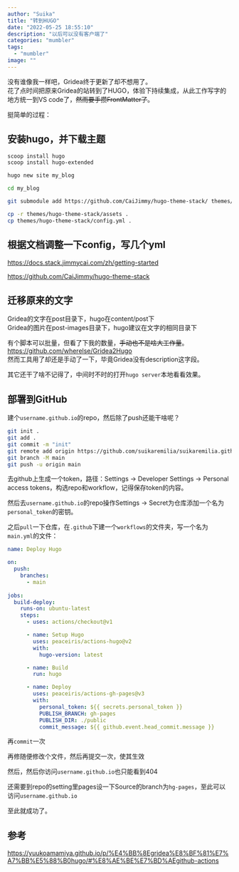 ```yaml
---
author: "Suika"
title: "转到HUGO"
date: "2022-05-25 18:55:10"
description: "以后可以没有客户端了"
categories: "mumbler"
tags: 
  - "mumbler"
image: ""
---
```


没有谁像我一样吧，Gridea终于更新了却不想用了。  
花了点时间把原来Gridea的站转到了HUGO，体验下持续集成，从此工作写字的地方统一到VS code了，~~然而要手攒FrontMatter了~~。  

挺简单的过程：

## 安装hugo，并下载主题
```bash
scoop install hugo
scoop install hugo-extended

hugo new site my_blog

cd my_blog

git submodule add https://github.com/CaiJimmy/hugo-theme-stack/ themes/hugo-theme-stack

cp -r themes/hugo-theme-stack/assets .
cp themes/hugo-theme-stack/config.yml .
```

## 根据文档调整一下config，写几个yml
https://docs.stack.jimmycai.com/zh/getting-started

https://github.com/CaiJimmy/hugo-theme-stack

## 迁移原来的文字
Gridea的文字在post目录下，hugo在content/post下  
Gridea的图片在post-images目录下，hugo建议在文字的相同目录下

有个脚本可以批量，但看了下我的数量，~~手动也不是啥大工作量~~。  
https://github.com/wherelse/Gridea2Hugo  
然而工具用了却还是手动了一下，毕竟Gridea没有description这字段。

其它还干了啥不记得了，中间时不时的打开`hugo server`本地看看效果。

## 部署到GitHub

建个`username.github.io`的repo，然后除了push还能干啥呢？  
```bash
git init .
git add .
git commit -m "init"
git remote add origin https://github.com/suikaremilia/suikaremilia.github.io.git
git branch -M main
git push -u origin main
```

去github上生成一个token，路径：Settings -> Developer Settings -> Personal access tokens，构选repo和workflow，记得保存token的内容。

然后去`username.github.io`的repo操作Settings -> Secret为仓库添加一个名为`personal_token`的密钥。

之后`pull`一下仓库，在`.github`下建一个`workflows`的文件夹，写一个名为`main.yml`的文件：  
```yaml
name: Deploy Hugo

on:
  push:
    branches:
      - main
      
jobs:
  build-deploy:
    runs-on: ubuntu-latest
    steps:
      - uses: actions/checkout@v1

      - name: Setup Hugo
        uses: peaceiris/actions-hugo@v2
        with:
          hugo-version: latest

      - name: Build 
        run: hugo

      - name: Deploy
        uses: peaceiris/actions-gh-pages@v3
        with:
          personal_token: ${{ secrets.personal_token }}
          PUBLISH_BRANCH: gh-pages
          PUBLISH_DIR: ./public  
          commit_message: ${{ github.event.head_commit.message }}
```

再`commit`一次

再修随便修改个文件，然后再提交一次，使其生效

然后，然后你访问`username.github.io`也只能看到404

还需要到repo的setting里pages设一下Source的branch为`hg-pages`，至此可以访问`username.github.io`

至此就成功了。

## 参考
https://yuukoamamiya.github.io/p/%E4%BB%8Egridea%E8%BF%81%E7%A7%BB%E5%88%B0hugo/#%E8%AE%BE%E7%BD%AEgithub-actions
